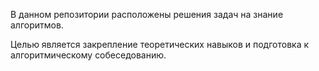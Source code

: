 В данном репозитории расположены решения задач на знание алгоритмов.

Целью является закрепление теоретических навыков и подготовка к алгоритмическому собеседованию.